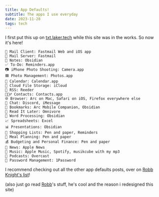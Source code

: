 ```yaml
---
title: App Defaults!
subtitle: The apps I use everyday
date: 2023-11-28
tags: tech
---
```


I first put this up on [txt.laker.tech](https://txt.laker.tech/defaults) while this site was in the works. So now it's here!
```
📨 Mail Client: Fastmail Web and iOS app
📮 Mail Server: Fastmail
📝 Notes: Obsidian
✅ To-Do: Reminders.app
📷 iPhone Photo Shooting: Camera.app
🟦 Photo Management: Photos.app
📆 Calendar: Calendar.app
📁 Cloud File Storage: iCloud
📖 RSS: Reeder
🙍🏻‍♂️ Contacts: Contacts.app
🌐 Browser: Arc on Mac, Safari on iOS, Firefox everywhere else
💬 Chat: Discord, iMessage
🔖 Bookmarks: Arc Mobile Companion, Obsidian
📑 Read It Later: Omnivore
📜 Word Processing: Obsidian
📈 Spreadsheets: Excel
📊 Presentations: Obsidian
🛒 Shopping Lists: Pen and paper, Reminders
🍴 Meal Planning: Pen and paper
💰 Budgeting and Personal Finance: Pen and paper
📰 News: Apple News
🎵 Music: Apple Music, Spotify, musikcube with my mp3
🎤 Podcasts: Overcast
🔐 Password Management: 1Password
```

I recommend checking out all the other app defaults posts, over on [Robb Knight's list](https://defaults.rknight.me/)!

(also just go read [Robb](https://rknight.me)'s stuff, he's cool and the reason i redesigned this site)
